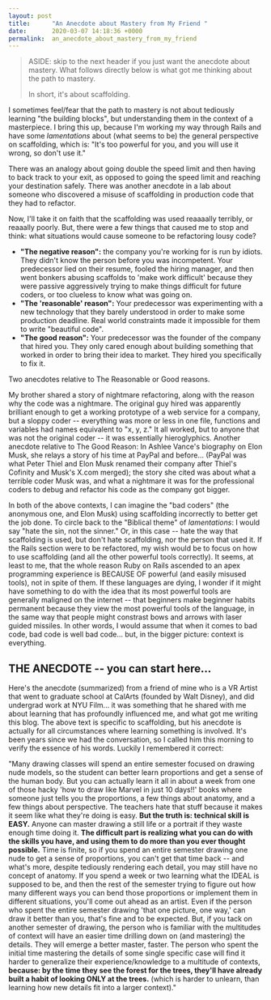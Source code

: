 ```yaml
---
layout: post
title:      "An Anecdote about Mastery from My Friend "
date:       2020-03-07 14:18:36 +0000
permalink:  an_anecdote_about_mastery_from_my_friend
---
```



> ASIDE: skip to the next header if you just want the anecdote about mastery.  What follows directly below is what got me thinking about the path to mastery.  
> 
> In short, it's about scaffolding.
> 

I sometimes feel/fear that the path to mastery is not about tediously learning "the building blocks", but understanding them in the context of a masterpiece.  I bring this up, because I'm working my way through Rails and have some *lamentations* about (what seems to be) the general perspective on scaffolding, which is: "It's too powerful for you, and you will use it wrong, so don't use it."  

There was an analogy about going double the speed limit and then having to back track to your exit, as opposed to going the speed limit and reaching your destination safely.  There was another anecdote in a lab about someone who discovered a misuse of scaffolding in production code that they had to refactor.

Now, I'll take it on faith that the scaffolding was used reaaaally terribly, or reaaally poorly.  But, there were a few things that caused me to stop and think: what situations would cause someone to be refactoring lousy code?  
* **"The negative reason":** the company you're working for is run by idiots.  They didn't know the person before you was incompetent.  Your predecessor lied on their resume, fooled the hiring manager, and then went bonkers abusing scaffolds to 'make work difficult' because they were passive aggressively trying to make things difficult for future coders, or too clueless to know what was going on.
* **"The 'reasonable' reason":**  Your predecessor was experimenting with a new technology that they barely understood in order to make some production deadline.  Real world constraints made it impossible for them to write "beautiful code".
* **"The good reason":** Your predecessor was the founder of the company that hired you.  They only cared enough about building something that worked in order to bring their idea to market.  They hired you specifically to fix it.

Two anecdotes relative to The Reasonable or Good reasons.  

My brother shared a story of nightmare refactoring, along with the reason why the code was a nightmare.  The original guy hired was apparently brilliant enough to get a working prototype of a web service for a company, but a sloppy coder -- everything was more or less in one file, functions and variables had names equivalent to "x, y, z."  It all worked, but to anyone that was not the original coder -- it was essentially hieroglyphics.  Another anecdote relative to The Good Reason: In Ashlee Vance's biography on Elon Musk, she relays a story of his time at PayPal and before... (PayPal was what Peter Thiel and Elon Musk renamed their company after Thiel's Cofinity and Musk's X.com merged); the story she cited was about what a terrible coder Musk was, and what a nightmare it was for the professional coders to debug and refactor his code as the company got bigger.

In both of the above contexts, I can imagine the "bad coders" (the anonymous one, and Elon Musk) using scaffolding incorrectly to better get the job done.  To circle back to the "Biblical theme" of *lamentations*: I would say "hate the sin, not the sinner."  Or, in this case -- hate the way that scaffolding is used, but don't hate scaffolding, nor the person that used it.  If the Rails section were to be refactored, my wish would be to focus on how to use scaffolding (and all the other powerful tools correctly).  It seems, at least to me, that the whole reason Ruby on Rails ascended to an apex programming experience is BECAUSE OF powerful (and easily misused tools), not in spite of them.  If these languages are dying, I wonder if it might have something to do with the idea that its most powerful tools are generally maligned on the internet -- that beginners make beginner habits permanent because they view the most powerful tools of the language, in the same way that people might constrast bows and arrows with laser guided missiles.  In other words, I would assume that when it comes to bad code, bad code is well bad code... but, in the bigger picture: context is everything. 

## THE ANECDOTE -- you can start here...
Here's the anecdote (summarized) from a friend of mine who is a VR Artist that went to graduate school at CalArts (founded by Walt Disney), and did undergrad work at NYU Film... it was something that he shared with me about learning that has profoundly influenced me, and what got me writing this blog.  The above text is specific to scaffolding, but his anecdote is actually for all circumstances where learning something is involved.  It's been years since we had the conversation, so I called him this morning to verify the essence of his words.  Luckily I remembered it correct: 

"Many drawing classes will spend an entire semester focused on drawing nude models, so the student can better learn proportions and get a sense of the human body.  But you can actually learn it all in about a week from one of those hacky 'how to draw like Marvel in just 10 days!!' books where someone just tells you the proportions, a few things about anatomy, and a few things about perspective.  The teachers hate that stuff because it makes it seem like what they're doing is easy.  **But the truth is: technical skill is EASY.**  Anyone can master drawing a still life or a portrait if they waste enough time doing it.  **The difficult part is realizing what you can do with the skills you have, and using them to do more than you ever thought possible.**  Time is finite, so if you spend an entire semester drawing one nude to get a sense of proportions, you can't get that time back -- and what's more, despite tediously rendering each detail, you may still have no concept of anatomy.  If you spend a week or two learning what the IDEAL is supposed to be, and then the rest of the semester trying to figure out how many different ways you can bend those proportions or implement them in different situations, you'll come out ahead as an artist.  Even if the person who spent the entire semester drawing 'that one picture, one way,' can draw it better than you, that's fine and to be expected.  But, if you tack on another semester of drawing, the person who is familiar with the multitudes of context will have an easier time drilling down on (and mastering) the details.  They will emerge a better master, faster. The person who spent the initial time mastering the details of some single specific case will find it harder to generalize their experience/knowledge to a multitude of contexts, **because: by the time they see the forest for the trees, they'll have already built a habit of looking ONLY at the trees.** (which is harder to unlearn, than learning how new details fit into a larger context)." 
